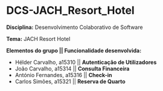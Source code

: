 ﻿# DCS-JACH_Resort_Hotel
**Disciplina:** Desenvolvimento Colaborativo de Software

**Tema:** JACH Resort Hotel

**Elementos do grupo || Funcionalidade desenvolvida:**
- Hélder Carvalho, a15310 || **Autenticação de Utilizadores**
- João Carvalho, a15314 || **Consulta Financeira**
- António Fernandes, a15316 || **Check-in**
- Carlos Simões, a15321 || **Reserva de Quarto**

